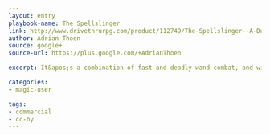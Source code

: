 ```yaml
---
layout: entry
playbook-name: The Spellslinger
link: http://www.drivethrurpg.com/product/112749/The-Spellslinger--A-Dungeon-World-Playbook
author: Adrian Thoen
source: google+
source-url: https://plus.google.com/+AdrianThoen

excerpt: It&apos;s a combination of fast and deadly wand combat, and wild west lone gunman antics.

categories:
- magic-user

tags:
- commercial
- cc-by
---
```

